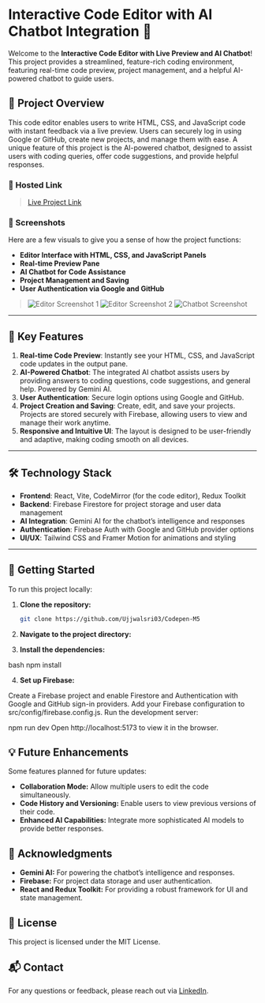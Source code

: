 # Interactive Code Editor with AI Chatbot Integration 🚀

Welcome to the **Interactive Code Editor with Live Preview and AI Chatbot**! This project provides a streamlined, feature-rich coding environment, featuring real-time code preview, project management, and a helpful AI-powered chatbot to guide users.

## 🎯 Project Overview

This code editor enables users to write HTML, CSS, and JavaScript code with instant feedback via a live preview. Users can securely log in using Google or GitHub, create new projects, and manage them with ease. A unique feature of this project is the AI-powered chatbot, designed to assist users with coding queries, offer code suggestions, and provide helpful responses.

### 🔗 Hosted Link
> [Live Project Link](https://codepen-m5.vercel.app/)

### 📸 Screenshots

Here are a few visuals to give you a sense of how the project functions:

- **Editor Interface with HTML, CSS, and JavaScript Panels**
- **Real-time Preview Pane**
- **AI Chatbot for Code Assistance**
- **Project Management and Saving**
- **User Authentication via Google and GitHub**

> ![Editor Screenshot 1](path/to/screenshot1.png)
> ![Editor Screenshot 2](path/to/screenshot2.png)
> ![Chatbot Screenshot](path/to/chatbot_screenshot.png)

---

## 🚀 Key Features

1. **Real-time Code Preview**: Instantly see your HTML, CSS, and JavaScript code updates in the output pane.
2. **AI-Powered Chatbot**: The integrated AI chatbot assists users by providing answers to coding questions, code suggestions, and general help. Powered by Gemini AI.
3. **User Authentication**: Secure login options using Google and GitHub.
4. **Project Creation and Saving**: Create, edit, and save your projects. Projects are stored securely with Firebase, allowing users to view and manage their work anytime.
5. **Responsive and Intuitive UI**: The layout is designed to be user-friendly and adaptive, making coding smooth on all devices.

---

## 🛠️ Technology Stack

- **Frontend**: React, Vite, CodeMirror (for the code editor), Redux Toolkit
- **Backend**: Firebase Firestore for project storage and user data management
- **AI Integration**: Gemini AI for the chatbot’s intelligence and responses
- **Authentication**: Firebase Auth with Google and GitHub provider options
- **UI/UX**: Tailwind CSS and Framer Motion for animations and styling

---

## 🚀 Getting Started
To run this project locally:

1. **Clone the repository:**
   ```bash
   git clone https://github.com/Ujjwalsri03/Codepen-M5

2. **Navigate to the project directory:**

3. **Install the dependencies:**

bash
npm install

4. **Set up Firebase:**

Create a Firebase project and enable Firestore and Authentication with Google and GitHub sign-in providers.
Add your Firebase configuration to src/config/firebase.config.js.
Run the development server:


npm run dev
Open http://localhost:5173 to view it in the browser.

## 💡 Future Enhancements
Some features planned for future updates:

- **Collaboration Mode:** Allow multiple users to edit the code simultaneously.
- **Code History and Versioning:** Enable users to view previous versions of their code.
- **Enhanced AI Capabilities:** Integrate more sophisticated AI models to provide better responses.

## 🎉 Acknowledgments
- **Gemini AI:** For powering the chatbot’s intelligence and responses.
- **Firebase:** For project data storage and user authentication.
- **React and Redux Toolkit:** For providing a robust framework for UI and state management.

## 📄 License
This project is licensed under the MIT License.

## 📬 Contact
For any questions or feedback, please reach out via [LinkedIn](https://www.linkedin.com/in/ujjawal-shriwastav-985378247/).
